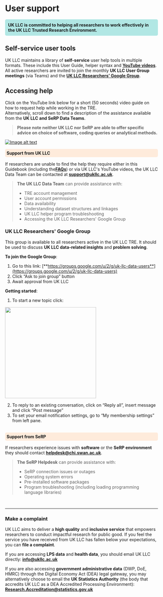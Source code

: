 # User support
<div style="background-color: rgba(0, 178, 169, 0.3); padding: 10px; border-radius: 5px;"><strong>UK LLC is committed to helping all researchers to work effectively in the UK LLC Trusted Research Environment.</strong></div style>  

## Self-service user tools
UK LLC maintains a library of **self-service** user help tools in multiple formats.  These include this User Guide, helper syntax and [**YouTube videos**](https://www.youtube.com/@ukllcollab).  
All active researchers are invited to join the monthly **UK LLC User Group meetings** (via Teams) and the [**UK LLC Researchers’ Google Group**](#uk-llc-researchers-google-group).

## Accessing help

Click on the YouTube link below for a short (50 seconds) video guide on how to request help while working in the TRE.  
Alternatively, scroll down to find a description of the assistance available from the **UK LLC and SeRP Data Teams**.  

> **Please note neither UK LLC nor SeRP are able to offer specific advice on choice of software, coding queries or analytical methods.**  

[![Image alt text](https://img.youtube.com/vi/K1mkECx73ow/0.jpg)](https://www.youtube.com/watch?v=K1mkECx73ow)  

<div style="background-color: rgba(255, 218, 185, 0.5); padding: 5px; border-radius: 5px;"><strong>Support from UK LLC</strong></div> 

If researchers are unable to find the help they require either in this Guidebook (including the[**FAQs**](../FAQ/faq_intro.md)) or via UK LLC's YouTube videos, the UK LLC Data Team can be contacted at [**support@ukllc.ac.uk**](mailto:support@ukllc.ac.uk).

> **The UK LLC Data Team** can provide assistance with:  
>* TRE account management
>* User account permissions
>* Data availability
>* Understanding dataset structures and linkages
>* UK LLC helper program troubleshooting
>* Accessing the UK LLC Researchers' Google Group

### UK LLC Researchers' Google Group  

This group is available to all researchers active in the UK LLC TRE. It should be used to discuss **UK LLC data-related insights** and **problem solving**. 

**To join the Google Group**:
1.	Go to this link: [**https://groups.google.com/u/2/g/uk-llc-data-users**](https://groups.google.com/u/2/g/uk-llc-data-users)
2.	Click “Ask to join group” button
3.	Await approval from UK LLC 

**Getting started**:
1.	To start a new topic click:  

<img src="../images/user_guide/GoogleGroups.png" width="300"> 

2.	To reply to an existing conversation, click on “Reply all”, insert message and click “Post message”
3.	To set your email notification settings, go to “My membership settings” from left pane.  
<br>


<div style="background-color: rgba(255, 218, 185, 0.5); padding: 5px; border-radius: 5px;"><strong>Support from SeRP</strong></div>   

If researchers experience issues with **software** or the **SeRP environment** they should contact [**helpdesk@chi.swan.ac.uk**](mailto:helpdesk@chi.swan.ac.uk).  
>**The SeRP Helpdesk** can provide assistance with:
>* SeRP connection issues or outages
>* Operating system errors
>* Pre-installed software packages
>* Program troubleshooting (including loading programming language libraries)

<br>

***
### Make a complaint  
UK LLC aims to deliver a **high quality** and **inclusive service** that empowers researchers to conduct impactful research for public good. If you feel the service you have received from UK LLC has fallen below your expectations, you can **file a complaint**.    

If you are accessing **LPS data** and **health data**, you should email UK LLC directly: [**info@ukllc.ac.uk**](mailto:info@ukllc.ac.uk)   

If you are also accessing **government administrative data** (DWP, DoE, HMRC) through the Digital Economy Act (DEA) legal gateway, you may alternatively choose to email the **UK Statistics Authority** (the body that accredits UK LLC as a DEA Accredited Processing Environment): [**Research.Accreditation@statistics.gov.uk**](mailto:Research.Accreditation@statistics.gov.uk)




